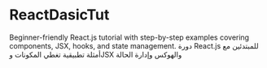 # ReactDasicTut
Beginner-friendly React.js tutorial with step-by-step examples covering components, JSX, hooks, and state management.   دورة React.js للمبتدئين مع أمثلة تطبيقية تغطي المكونات وJSX والهوكس وإدارة الحالة  
